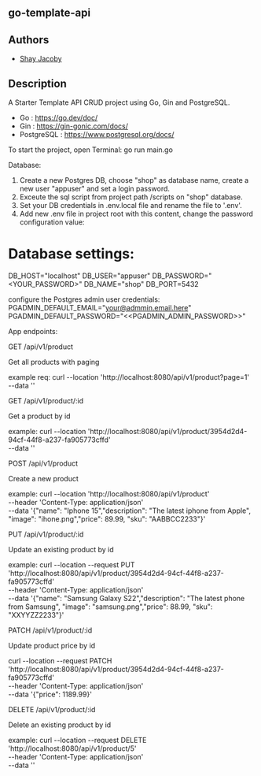 ## go-template-api

## Authors

- [Shay Jacoby](https://github.com/shayja)

## Description

A Starter Template API CRUD project using Go, Gin and PostgreSQL.

- Go : https://go.dev/doc/
- Gin : https://gin-gonic.com/docs/
- PostgreSQL : https://www.postgresql.org/docs/

To start the project, open Terminal:
go run main.go

Database:

1. Create a new Postgres DB, choose "shop" as database name, create a new user "appuser" and set a login password.
2. Exceute the sql script from project path /scripts on "shop" database.
3. Set your DB credentials in .env.local file and rename the file to '.env'.
4. Add new .env file in project root with this content, change the password configuration value:

# Database settings:

DB_HOST="localhost"
DB_USER="appuser"
DB_PASSWORD="<YOUR_PASSWORD>"
DB_NAME="shop"
DB_PORT=5432

configure the Postgres admin user credentials:
PGADMIN_DEFAULT_EMAIL="your@admmin.email.here"
PGADMIN_DEFAULT_PASSWORD="<<PGADMIN_ADMIN_PASSWORD>>"

App endpoints:

GET
/api/v1/product

Get all products with paging

example req:
curl --location 'http://localhost:8080/api/v1/product?page=1' \
--data ''

GET
/api/v1/product/:id

Get a product by id

example:
curl --location 'http://localhost:8080/api/v1/product/3954d2d4-94cf-44f8-a237-fa905773cffd' \
--data ''

POST
/api/v1/product

Create a new product

example:
curl --location 'http://localhost:8080/api/v1/product' \
--header 'Content-Type: application/json' \
--data '{"name": "Iphone 15","description": "The latest iphone from Apple", "image": "ihone.png","price": 89.99, "sku": "AABBCC2233"}'

PUT
/api/v1/product/:id

Update an existing product by id

example:
curl --location --request PUT 'http://localhost:8080/api/v1/product/3954d2d4-94cf-44f8-a237-fa905773cffd' \
--header 'Content-Type: application/json' \
--data '{"name": "Samsung Galaxy S22","description": "The latest phone from Samsung", "image": "samsung.png","price": 88.99, "sku": "XXYYZZ2233"}'

PATCH
/api/v1/product/:id

Update product price by id

curl --location --request PATCH 'http://localhost:8080/api/v1/product/3954d2d4-94cf-44f8-a237-fa905773cffd' \
--header 'Content-Type: application/json' \
--data '{"price": 1189.99}'

DELETE
/api/v1/product/:id

Delete an existing product by id

example:
curl --location --request DELETE 'http://localhost:8080/api/v1/product/5' \
--header 'Content-Type: application/json' \
--data ''

